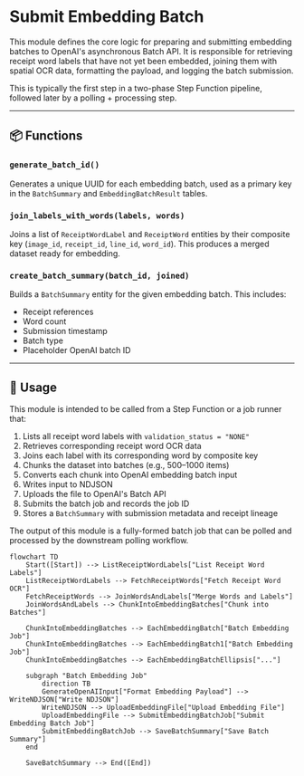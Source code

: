 # Submit Embedding Batch

This module defines the core logic for preparing and submitting embedding batches to OpenAI's asynchronous Batch API. It is responsible for retrieving receipt word labels that have not yet been embedded, joining them with spatial OCR data, formatting the payload, and logging the batch submission.

This is typically the first step in a two-phase Step Function pipeline, followed later by a polling + processing step.

---

## 📦 Functions

### `generate_batch_id()`

Generates a unique UUID for each embedding batch, used as a primary key in the `BatchSummary` and `EmbeddingBatchResult` tables.

### `join_labels_with_words(labels, words)`

Joins a list of `ReceiptWordLabel` and `ReceiptWord` entities by their composite key (`image_id`, `receipt_id`, `line_id`, `word_id`). This produces a merged dataset ready for embedding.

### `create_batch_summary(batch_id, joined)`

Builds a `BatchSummary` entity for the given embedding batch. This includes:

- Receipt references
- Word count
- Submission timestamp
- Batch type
- Placeholder OpenAI batch ID

---

## 🧠 Usage

This module is intended to be called from a Step Function or a job runner that:

1. Lists all receipt word labels with `validation_status = "NONE"`
2. Retrieves corresponding receipt word OCR data
3. Joins each label with its corresponding word by composite key
4. Chunks the dataset into batches (e.g., 500–1000 items)
5. Converts each chunk into OpenAI embedding batch input
6. Writes input to NDJSON
7. Uploads the file to OpenAI's Batch API
8. Submits the batch job and records the job ID
9. Stores a `BatchSummary` with submission metadata and receipt lineage

The output of this module is a fully-formed batch job that can be polled and processed by the downstream polling workflow.

```mermaid
flowchart TD
    Start([Start]) --> ListReceiptWordLabels["List Receipt Word Labels"]
    ListReceiptWordLabels --> FetchReceiptWords["Fetch Receipt Word OCR"]
    FetchReceiptWords --> JoinWordsAndLabels["Merge Words and Labels"]
    JoinWordsAndLabels --> ChunkIntoEmbeddingBatches["Chunk into Batches"]

    ChunkIntoEmbeddingBatches --> EachEmbeddingBatch["Batch Embedding Job"]
    ChunkIntoEmbeddingBatches --> EachEmbeddingBatch1["Batch Embedding Job"]
    ChunkIntoEmbeddingBatches --> EachEmbeddingBatchEllipsis["..."]

    subgraph "Batch Embedding Job"
        direction TB
        GenerateOpenAIInput["Format Embedding Payload"] --> WriteNDJSON["Write NDJSON"]
        WriteNDJSON --> UploadEmbeddingFile["Upload Embedding File"]
        UploadEmbeddingFile --> SubmitEmbeddingBatchJob["Submit Embedding Batch Job"]
        SubmitEmbeddingBatchJob --> SaveBatchSummary["Save Batch Summary"]
    end

    SaveBatchSummary --> End([End])
```
